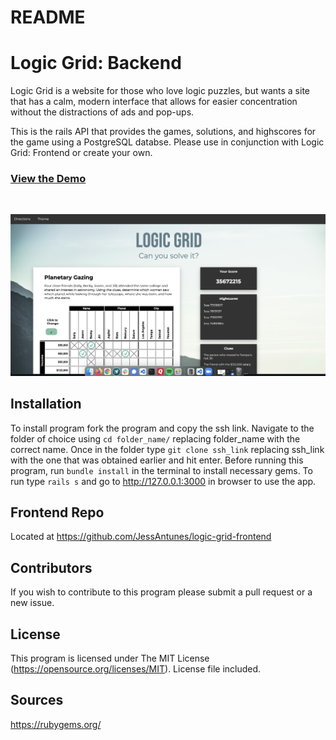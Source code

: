# README

# Logic Grid: Backend

Logic Grid is a website for those who love logic puzzles, but wants a site that has a calm, modern interface that allows for easier concentration without the distractions of ads and pop-ups.  

This is the rails API that provides the games, solutions, and highscores for the game using a PostgreSQL databse. Please use in conjunction with Logic Grid: Frontend or create your own.

### [View the Demo](https://youtu.be/OohM3gDU7gM)
<br>

![ScreenShot](app/assets/images/screenshot.png)



## Installation

To install program fork the program and copy the ssh link. Navigate to the folder of choice using  ```cd folder_name/``` replacing folder_name with the correct name. Once in the folder type ```git clone ssh_link``` replacing ssh_link with the one that was obtained earlier and hit enter. Before running this program, run ```bundle install``` in the terminal to install necessary gems. To run type ```rails s``` and go to http://127.0.0.1:3000 in browser to use the app.

## Frontend Repo
Located at https://github.com/JessAntunes/logic-grid-frontend

## Contributors 

If you wish to contribute to this program please submit a pull request or a new issue.

## License

This program is licensed under The MIT License (https://opensource.org/licenses/MIT). License file included.

## Sources

https://rubygems.org/ 
